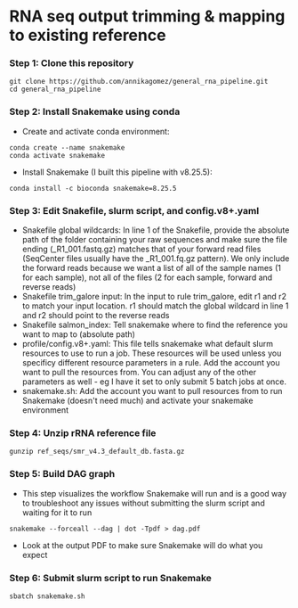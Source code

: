# RNA seq output trimming & mapping to existing reference

### Step 1: Clone this repository

```
git clone https://github.com/annikagomez/general_rna_pipeline.git
cd general_rna_pipeline
```

### Step 2: Install Snakemake using conda
- Create and activate conda environment:
```
conda create --name snakemake
conda activate snakemake
```

- Install Snakemake (I built this pipeline with v8.25.5):
```
conda install -c bioconda snakemake=8.25.5
```

### Step 3: Edit Snakefile, slurm script, and config.v8+.yaml
- Snakefile global wildcards: In line 1 of the Snakefile, provide the absolute path of the folder containing your raw sequences and make sure the file ending (_R1_001.fastq.gz) matches that of your forward read files (SeqCenter files usually have the _R1_001.fq.gz pattern). We only include the forward reads because we want a list of all of the sample names (1 for each sample), not all of the files (2 for each sample, forward and reverse reads)
- Snakefile trim_galore input: In the input to rule trim_galore, edit r1 and r2 to match your input location. r1 should match the global wildcard in line 1 and r2 should point to the reverse reads
- Snakefile salmon_index: Tell snakemake where to find the reference you want to map to (absolute path)
- profile/config.v8+.yaml: This file tells snakemake what default slurm resources to use to run a job. These resources will be used unless you specificy different resource parameters in a rule. Add the account you want to pull the resources from. You can adjust any of the other parameters as well - eg I have it set to only submit 5 batch jobs at once.
- snakemake.sh: Add the account you want to pull resources from to run Snakemake (doesn't need much) and activate your snakemake environment

### Step 4: Unzip rRNA reference file
```
gunzip ref_seqs/smr_v4.3_default_db.fasta.gz
```

### Step 5: Build DAG graph
- This step visualizes the workflow Snakemake will run and is a good way to troubleshoot any issues without submitting the slurm script and waiting for it to run
```
snakemake --forceall --dag | dot -Tpdf > dag.pdf
```
- Look at the output PDF to make sure Snakemake will do what you expect

### Step 6: Submit slurm script to  run Snakemake
```
sbatch snakemake.sh
```
